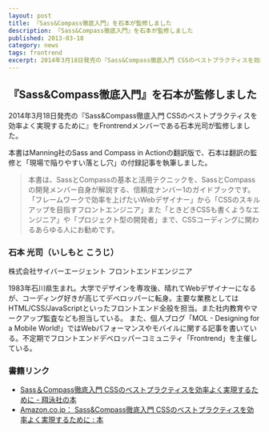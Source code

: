 ```yaml
---
layout: post
title: 『Sass&Compass徹底入門』を石本が監修しました
description: 『Sass&Compass徹底入門』を石本が監修しました
published: 2013-03-18
category: news
tags: frontrend
excerpt: 2014年3月18日発売の『Sass&Compass徹底入門 CSSのベストプラクティスを効率よく実現するために』をFrontrendメンバーである石本光司が監修しました。
---
```

## 『Sass&Compass徹底入門』を石本が監修しました


2014年3月18日発売の『Sass&Compass徹底入門 CSSのベストプラクティスを効率よく実現するために』をFrontrendメンバーである石本光司が監修しました。

本書はManning社のSass and Compass in Actionの翻訳版で、石本は翻訳の監修と「現場で陥りやすい落とし穴」の付録記事を執筆しました。

> 本書は、SassとCompassの基本と活用テクニックを、SassとCompassの開発メンバー自身が解説する、信頼度ナンバー1のガイドブックです。「フレームワークで効率を上げたいWebデザイナー」から「CSSのスキルアップを目指すフロントエンジニア」また「ときどきCSSも書くようなエンジニア」や「プロジェクト型の開発者」まで、CSSコーディングに関わるあらゆる人にお勧めです。

### 石本 光司（いしもと こうじ）　

株式会社サイバーエージェント フロントエンドエンジニア

1983年石川県生まれ。大学でデザインを専攻後、晴れてWebデザイナーになるが、コーディング好きが高じてデベロッパーに転身。主要な業務としてはHTML/CSS/JavaScriptといったフロントエンド全般を担当。また社内教育やマークアップ監査なども担当している。
また、個人ブログ「MOL - Designing for a Mobile World!」ではWebパフォーマンスやモバイルに関する記事を書いている。不定期でフロントエンドデベロッパーコミュニティ「Frontrend」を主催している。

### 書籍リンク

+ [Sass＆Compass徹底入門 CSSのベストプラクティスを効率よく実現するために - 翔泳社の本](http://books.shoeisha.co.jp/book/b166369.html)
+ [Amazon.co.jp： Sass&Compass徹底入門 CSSのベストプラクティスを効率よく実現するために : 本](http://www.amazon.co.jp/dp/4798132446/)